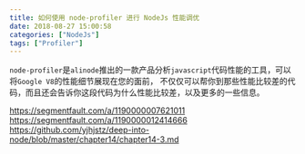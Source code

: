 ```yaml
---
title: 如何使用 node-profiler 进行 NodeJs 性能调优
date: 2018-08-27 15:00:58
categories: ["NodeJs"]
tags: ["Profiler"]
---
```


`node-profiler`是`alinode`推出的一款产品分析`javascript`代码性能的工具，可以将`Google V8`的性能细节展现在您的面前，
不仅仅可以帮你到那些性能比较差的代码，而且还会告诉你这段代码为什么性能比较差，以及更多的一些信息。

<!-- more -->

https://segmentfault.com/a/1190000007621011
https://segmentfault.com/a/1190000012414666
https://github.com/yjhjstz/deep-into-node/blob/master/chapter14/chapter14-3.md